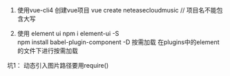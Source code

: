 1. 使用vue-cli4 创建vue项目
    vue create neteasecloudmusic   // 项目名不能包含大写

2. 使用 element ui
    npm i element-ui -S  
    npm install babel-plugin-component -D   按需加载
    在plugins中的element的文件下进行按需加载






坑1： 动态引入图片路径要用require()